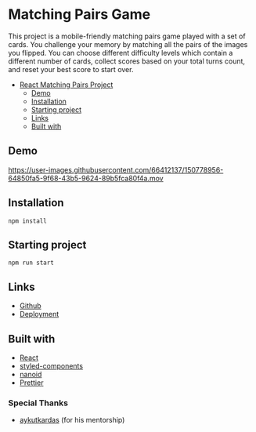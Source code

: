 # Matching Pairs Game

This project is a mobile-friendly matching pairs game played with a set of cards. You challenge your memory by matching all the pairs of the images you flipped. You can choose different difficulty levels which contain a different number of cards, collect scores based on your total turns count, and reset your best score to start over.

- [React Matching Pairs Project](#react-matching-pairs-project)
  - [Demo](#demo)
  - [Installation](#installation)
  - [Starting project](#starting-project)
  - [Links](#links)
  - [Built with](#built-with)

## Demo

https://user-images.githubusercontent.com/66412137/150778956-64850fa5-9f68-43b5-9624-89b5fca80f4a.mov

## Installation

```
npm install
```

## Starting project

```
npm run start
```

## Links

- [Github](https://github.com/gizemnkorkmaz/matching-pairs)
- [Deployment](https://matching-pairs.vercel.app)

## Built with

- [React](https://reactjs.org/)
- [styled-components](https://styled-components.com/)
- [nanoid](https://github.com/ai/nanoid)
- [Prettier](https://prettier.io/)

### Special Thanks

- [aykutkardas](https://github.com/aykutkardas) (for his mentorship)
